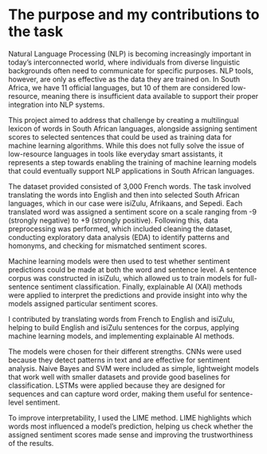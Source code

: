 # The purpose and my contributions to the task
Natural Language Processing (NLP) is becoming increasingly important in today’s interconnected world, where individuals from diverse linguistic backgrounds often need to communicate for specific purposes. NLP tools, however, are only as effective as the data they are trained on. In South Africa, we have 11 official languages, but 10 of them are considered low-resource, meaning there is insufficient data available to support their proper integration into NLP systems.

This project aimed to address that challenge by creating a multilingual lexicon of words in South African languages, alongside assigning sentiment scores to selected sentences that could be used as training data for machine learning algorithms. While this does not fully solve the issue of low-resource languages in tools like everyday smart assistants, it represents a step towards enabling the training of machine learning models that could eventually support NLP applications in South African languages.

The dataset provided consisted of 3,000 French words. The task involved translating the words into English and then into selected South African languages, which in our case were isiZulu, Afrikaans, and Sepedi. Each translated word was assigned a sentiment score on a scale ranging from -9 (strongly negative) to +9 (strongly positive). Following this, data preprocessing was performed, which included cleaning the dataset, conducting exploratory data analysis (EDA) to identify patterns and homonyms, and checking for mismatched sentiment scores.

Machine learning models were then used to test whether sentiment predictions could be made at both the word and sentence level. A sentence corpus was constructed in isiZulu, which allowed us to train models for full-sentence sentiment classification. Finally, explainable AI (XAI) methods were applied to interpret the predictions and provide insight into why the models assigned particular sentiment scores.

I contributed by translating words from French to English and isiZulu, helping to build English and isiZulu sentences for the corpus, applying machine learning models, and implementing explainable AI methods.

The models were chosen for their different strengths. CNNs were used because they detect patterns in text and are effective for sentiment analysis. Naive Bayes and SVM were included as simple, lightweight models that work well with smaller datasets and provide good baselines for classification. LSTMs were applied because they are designed for sequences and can capture word order, making them useful for sentence-level sentiment.

To improve interpretability, I used the LIME method. LIME highlights which words most influenced a model’s prediction, helping us check whether the assigned sentiment scores made sense and improving the trustworthiness of the results.
